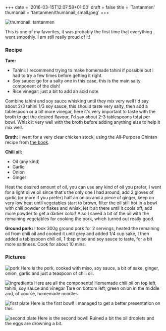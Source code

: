 +++
date = '2016-03-15T12:07:58+01:00'
draft = false
title = 'Tantanmen'
thumbnail = 'tantanmen/thumbnail_small.jpeg'
+++

![thumbnail: tantanmen](thumbnail.jpeg)

This is one of my favorites, it was probably the first time that everything went smoothly. I am still really proud of it!

### Recipe

**Tare:**
- Tahini: I recommend trying to make homemade tahini if possible but I had to try a few times before getting it right.
- Soy sauce: go for a salty one in this case, this is the main salty component of the dish!
- Rice vinegar: just a bit to add an acid note.

Combine tahini and soy sauce whisking until they mix very well I'd say about 2/3 tahini 1/3 soy sauce, this should taste very salty, then add a tablespoon or a bit more vinegar, here it's very important to taste with the broth to get the desired flavour, I'd say about 2-3 tablespoons total per bowl. Whisk it very well with the broth before adding anything else to help it mix well.

**Broth:**
I went for a very clear chicken stock, using the All-Purpose Chintan recipe from [the book](https://docs.google.com/document/d/1qLPoLxek3WLQJDtU6i3300_0nNioqeYXi7vESrtNvjQ/edit?usp=sharing).

**Chili oil:**
- Oil (any kind)
- Garlic
- Onion
- Ginger

Heat the desired amount of oil, you can use any kind of oil you prefer, I went for a light olive oil since that's the only one I had around, add 2 gloves of garlic (or more if you prefer) half an onion and a piece of ginger, keep on very low heat until vegetables start to brown, filter the oil still hot in a bowl with chili powder or flakes and whisk, let it sit there until it cools off, add more powder to get a darker color! Also I saved a bit of the oil with the remaining vegetables for cooking the pork, which turned out really good.

**Ground pork:**
I took 300g ground pork for 2 servings, heated the remaining oil from chili oil and cooked it until grey and added 1/4 cup sake, I then added a tablespoon chili oil, 1 tbsp miso and soy sauce to taste, for a bit more saltiness. Cook for about 10 mins.

### Pictures

![pork](pork.jpeg)
Here is the pork, cooked with miso, soy sauce, a bit of sake, ginger, onion, garlic and just a teaspoon of chili oil.


![ingredients](ingredients.jpeg)
Here are all the components! Homemade chili oil on top left, tahini, soy sauce and vinegar Tare on bottom left, green onion in the middle and, of course, homemade noodles.


![first plate](first_plate.jpeg)
Here is the first bowl! I managed to get a better presentation on this.


![second plate](second_plate.jpeg)
Here is the second bowl! Ruined a bit the oil droplets and the eggs are drowning a bit.